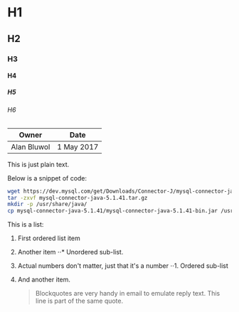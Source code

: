# H1
## H2
### H3
#### H4
##### H5
###### H6

Owner | Date |
--- | --- |
Alan Bluwol | 1 May 2017

This is just plain text.

Below is a snippet of code:

```sh
wget https://dev.mysql.com/get/Downloads/Connector-J/mysql-connector-java-5.1.41.tar.gz
tar -zxvf mysql-connector-java-5.1.41.tar.gz
mkdir -p /usr/share/java/
cp mysql-connector-java-5.1.41/mysql-connector-java-5.1.41-bin.jar /usr/share/java/mysql-connector-java.jar

```

This is a list:

1. First ordered list item
2. Another item
⋅⋅* Unordered sub-list. 
1. Actual numbers don't matter, just that it's a number
⋅⋅1. Ordered sub-list
4. And another item.


	> Blockquotes are very handy in email to emulate reply text.
	> This line is part of the same quote.
